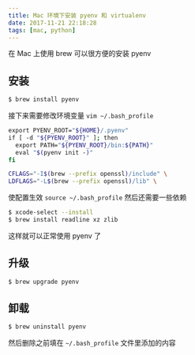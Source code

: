 ```yaml
---
title: Mac 环境下安装 pyenv 和 virtualenv
date: 2017-11-21 22:18:28
tags: [mac, python]
---
```


在 Mac 上使用 brew 可以很方便的安装 pyenv
<!-- more -->

## 安装
```bash
$ brew install pyenv
```
接下来需要修改环境变量
`vim ~/.bash_profile`
```bash
export PYENV_ROOT="${HOME}/.pyenv"
if [ -d "${PYENV_ROOT}" ]; then
  export PATH="${PYENV_ROOT}/bin:${PATH}"
  eval "$(pyenv init -)"
fi

CFLAGS="-I$(brew --prefix openssl)/include" \
LDFLAGS="-L$(brew --prefix openssl)/lib" \
```
使配置生效 `source ~/.bash_profile`
然后还需要一些依赖
```bash
$ xcode-select --install
$ brew install readline xz zlib
```
这样就可以正常使用 pyenv 了

## 升级
```bash
$ brew upgrade pyenv
```

## 卸载
```bash
$ brew uninstall pyenv
```
然后删除之前填在 `~/.bash_profile` 文件里添加的内容

